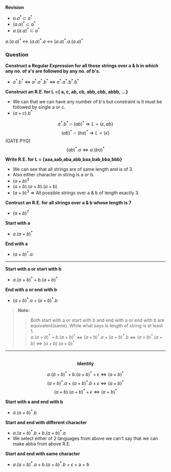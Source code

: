 **Revision**
- $a.a^{*}$ $\subset$ $a^{*}$
- $(a.a)^{*}$ $\subset$ $a^{*}$
- $a.(a.a)^{*}$ $\subset$ $a^{*}$  

$a.(a.a)^{*}$ <-> $(a.a)^{*}.a$ <-> $(a.a)^{*}.a.(a.a)^{*}$

### Question
**Construct a Regular Expression for all those strings over a & b in which any no. of a's are followed by any no. of b's.**  
- $a^{*}.b^{*}$ $\Leftrightarrow$ $a^{*}.a^{*}.b^{*}$ $\Leftrightarrow$ $a^{*}.a^{*}.b^{*}.b^{*}$  

**Construct an R.E. for L ={ a, c, ab, cb, abb, cbb, abbb, ...}**
- We can that we can have any number of b's but constraint is it must be followed by single a or c.
- $(a + c).b^{*}$

$$ a^{*}.b^{*} \cap (ab)^{*} \Rightarrow L = \{ \epsilon, ab \} $$
$$ (ab)^{*} \cap (ba)^{*} \Rightarrow L = \{ \epsilon \} $$
(GATE PYQ)
$$ (ab)^{*}.a \Leftrightarrow a.(ba)^{*} $$

**Write R.E. for L = {aaa,aab,aba,abb,baa,bab,bba,bbb}**
- We can see that all strings are of same length and is of 3.
- Also either character in string is a or b.
- $(a + b)^{3}$
- $(a + b).(a + b).(a + b)$
- $(a + b)^{3}$ $\Rightarrow$ All possible strings over a & b of length exactly 3.

**Contruct an R.E. for all strings over a & b whose length is 7**
- $(a + b)^{7}$

**Start with a**
- $a.(a + b)^{*}$

**End with a**
- $(a + b)^{*}.a$

---
**Start with a or start with b**
- $a.(a + b)^{*} + b.(a + b)^{*}$

**End with a or end with b**
- $(a + b)^{*}.a + (a + b)^{*}.b$

> **Note:**
>> Both start with a or start with b and end with a or end with b are equivalent(same). While what says is length of string is at least 1.  
>> $a.(a + b)^{*} + b.(a + b)^{*}$ $\Leftrightarrow$ $(a + b)^{*}.a + (a + b)^{*}.b$ $\Leftrightarrow$ $(a + b)^{*}.(a + b)$ $\Leftrightarrow$ $(a + b).(a + b)^{*}$
---
<br/>
<center><strong>Identity</strong></center>  

$$ a.(a + b)^{*} + b.(a + b)^{*} + \epsilon \Leftrightarrow (a + b)^{*} $$
$$ (a + b)^{*}.a + (a + b)^{*}.b + \epsilon \Leftrightarrow (a + b)^{*} $$
$$ (a + b).(a + b)^{*} + \epsilon \Leftrightarrow (a + b)^{*} $$

**Start with a and end with b**
- $a.(a + b)^{*}.b$

**Start and end with different character**
- $a.(a + b)^{*}.b + b.(a + b)^{*}.a$
- We select either of 2 languages from above we can't say that we can make abba from above R.E.

**Start and end with same character**
- $a.(a + b)^{*}.a + b.(a + b)^{*}.b$ + $\epsilon$ + a + b

